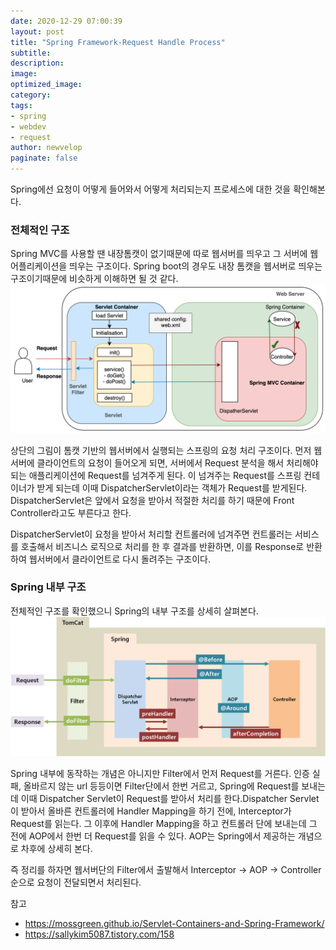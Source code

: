 ```yaml
---
date: 2020-12-29 07:00:39
layout: post
title: "Spring Framework-Request Handle Process"
subtitle:
description:
image:
optimized_image:
category:
tags:
- spring
- webdev
- request
author: newvelop
paginate: false
---
```

Spring에선 요청이 어떻게 들어와서 어떻게 처리되는지 프로세스에 대한 것을 확인해본다.

### 전체적인 구조
Spring MVC를 사용할 땐 내장톰캣이 없기때문에 따로 웹서버를 띄우고 그 서버에 웹 어플리케이션을 띄우는 구조이다.
Spring boot의 경우도 내장 톰캣을 웹서버로 띄우는 구조이기때문에 비슷하게 이해하면 될 것 같다.
![screensh](../assets/img/2021-01-28-Spring-Framework---Request-Handle-Process/tomcat-spring.png)

상단의 그림이 톰캣 기반의 웹서버에서 실행되는 스프링의 요청 처리 구조이다.
먼저 웹서버에 클라이언트의 요청이 들어오게 되면, 서버에서 Request 분석을 해서 처리해야되는 애플리케이션에 Request를 넘겨주게 된다.
이 넘겨주는 Request를 스프링 컨테이너가 받게 되는데 이때 DispatcherServlet이라는 객체가 Request를 받게된다.
DispatcherServlet은 앞에서 요청을 받아서 적절한 처리를 하기 때문에 Front Controller라고도 부른다고 한다.

DispatcherServlet이 요청을 받아서 처리할 컨트롤러에 넘겨주면 컨트롤러는 서비스를 호출해서 비즈니스 로직으로 처리를 한 후 결과를 반환하면,
이를 Response로 반환하여 웹서버에서 클라이언트로 다시 돌려주는 구조이다.

### Spring 내부 구조
전체적인 구조를 확인했으니 Spring의 내부 구조를 상세히 살펴본다.
![screensh](../assets/img/2021-01-28-Spring-Framework---Request-Handle-Process/Spring-inside.png)

Spring 내부에 동작하는 개념은 아니지만 Filter에서 먼저 Request를 거른다. 인증 실패, 올바르지 않는 url 등등이면 Filter단에서 한번 거르고,
Spring에 Request를 보내는데 이때 Dispatcher Servlet이 Request를 받아서 처리를 한다.Dispatcher Servlet이 받아서 올바른 컨트롤러에 Handler
Mapping을 하기 전에, Interceptor가 Request를 읽는다.
그 이후에 Handler Mapping을 하고 컨트롤러 단에 보내는데 그 전에 AOP에서 한번 더 Request를 읽을 수 있다. AOP는 Spring에서 제공하는 개념으로
차후에 상세히 본다.

즉 정리를 하자면 웹서버단의 Filter에서 출발해서 Interceptor -> AOP -> Controller 순으로 요청이 전달되면서 처리된다.


참고
- https://mossgreen.github.io/Servlet-Containers-and-Spring-Framework/
- https://sallykim5087.tistory.com/158